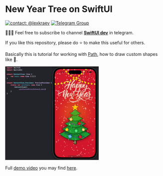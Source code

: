 # New Year Tree on SwiftUI

[![contact: @lexkraev](https://img.shields.io/badge/contact-%40lexkraev-blue.svg?style=flat)](https://t.me/lexkraev)
[![Telegram Group](https://img.shields.io/endpoint?color=neon&style=flat-square&url=https%3A%2F%2Ftg.sumanjay.workers.dev%2Fswiftui_dev)](https://telegram.dog/swiftui_dev)

👨🏻‍💻 Feel free to subscribe to channel **[SwiftUI dev](https://t.me/swiftui_dev)** in telegram.

If you like this repository, please do :star: to make this useful for others.

Basically this is tutorial for working with [Path](https://developer.apple.com/documentation/swiftui/path), how to draw custom shapes like 🎄.

  <p align="left">
  <img src="demo/christmas_eve.gif" alt="" height="300" width="300">
  </p>



Full [demo video](https://t.me/swiftui_dev/221) you may find [here](https://t.me/swiftui_dev/221).
